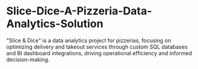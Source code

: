 # Slice-Dice-A-Pizzeria-Data-Analytics-Solution
"Slice &amp; Dice" is a data analytics project for pizzerias, focusing on optimizing delivery and takeout services through custom SQL databases and BI dashboard integrations, driving operational efficiency and informed decision-making.
